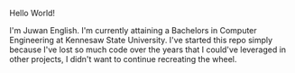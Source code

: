 Hello World!

I'm Juwan English. I'm currently attaining a Bachelors in Computer Engineering at Kennesaw State University.
I've started this repo simply because I've lost so much code over the years that I could've leveraged in 
other projects, I didn't want to continue recreating the wheel. 
<!---
jengli28/jengli28 is a ✨ special ✨ repository because its `README.md` (this file) appears on your GitHub profile.
You can click the Preview link to take a look at your changes.
--->
